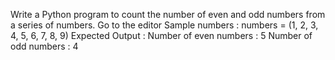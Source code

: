 Write a Python program to count the number of even and odd numbers from a series of numbers. Go to the editor
Sample numbers : numbers = (1, 2, 3, 4, 5, 6, 7, 8, 9) 
Expected Output :
Number of even numbers : 5
Number of odd numbers : 4